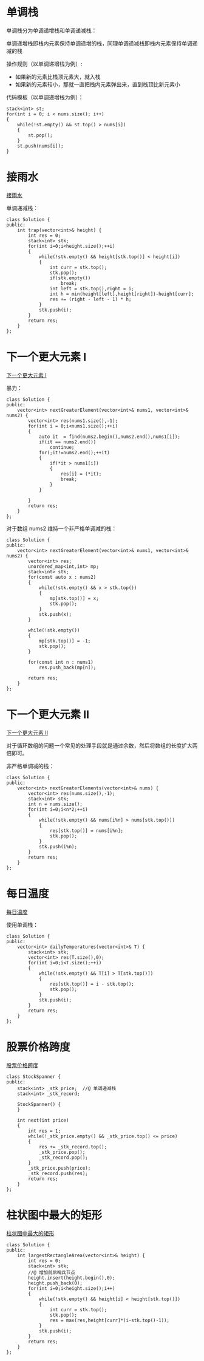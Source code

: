 # 单调栈

单调栈分为单调递增栈和单调递减栈：

单调递增栈即栈内元素保持单调递增的栈，同理单调递减栈即栈内元素保持单调递减的栈

操作规则（以单调递增栈为例）:

- 如果新的元素比栈顶元素大，就入栈
- 如果新的元素较小，那就一直把栈内元素弹出来，直到栈顶比新元素小

代码模板（以单调递增栈为例）：

```
stack<int> st;
for(int i = 0; i < nums.size(); i++)
{
	while(!st.empty() && st.top() > nums[i])
	{
		st.pop();
	}
	st.push(nums[i]);
}
```

# 接雨水

[接雨水](https://leetcode-cn.com/problems/trapping-rain-water/)

 单调递减栈：

```
class Solution {
public:
    int trap(vector<int>& height) {
        int res = 0;
        stack<int> stk;
        for(int i=0;i<height.size();++i)
        {
            while(!stk.empty() && height[stk.top()] < height[i])
            {
                int curr = stk.top();
                stk.pop();
                if(stk.empty())
                    break;
                int left = stk.top(),right = i;
                int h = min(height[left],height[right])-height[curr];
                res += (right - left - 1) * h;
            }
            stk.push(i);
        }
        return res;        
    }
};
```

# 下一个更大元素 I

[下一个更大元素 I](https://leetcode-cn.com/problems/next-greater-element-i/)

暴力：

```
class Solution {
public:
    vector<int> nextGreaterElement(vector<int>& nums1, vector<int>& nums2) {
        vector<int> res(nums1.size(),-1);
        for(int i = 0;i<nums1.size();++i)
        {
            auto it  = find(nums2.begin(),nums2.end(),nums1[i]);
            if(it == nums2.end())
                continue;
            for(;it!=nums2.end();++it)
            {
                if(*it > nums1[i])
                {
                    res[i] = (*it);
                    break;
                }                    
            }

        }
        return res;
    }
};
```



对于数组 nums2 维持一个非严格单调减的栈：

```
class Solution {
public:
    vector<int> nextGreaterElement(vector<int>& nums1, vector<int>& nums2) {
        vector<int> res;
        unordered_map<int,int> mp;
        stack<int> stk;
        for(const auto x : nums2)
        {
            while(!stk.empty() && x > stk.top())
            {
                mp[stk.top()] = x;
                stk.pop();
            }
            stk.push(x);
        }

        while(!stk.empty())
        {
            mp[stk.top()] = -1;
            stk.pop();
        }

        for(const int n : nums1)
            res.push_back(mp[n]);
        
        return res;
    }
};
```

# 下一个更大元素 II

[下一个更大元素 II](https://leetcode-cn.com/problems/next-greater-element-ii/)

对于循环数组的问题一个常见的处理手段就是通过余数，然后将数组的长度扩大两倍即可。

非严格单调减的栈：

```
class Solution {
public:
    vector<int> nextGreaterElements(vector<int>& nums) {
		vector<int> res(nums.size(),-1);
		stack<int> stk;
		int n = nums.size();
		for(int i=0;i<n*2;++i)
		{
			while(!stk.empty() && nums[i%n] > nums[stk.top()])
			{
				res[stk.top()] = nums[i%n];
				stk.pop();
			}
			stk.push(i%n);			
		}		
		return res;
    }
};
```

# 每日温度

[每日温度](https://leetcode-cn.com/problems/daily-temperatures/)

使用单调栈：

```
class Solution {
public:
    vector<int> dailyTemperatures(vector<int>& T) {
        stack<int> stk;
        vector<int> res(T.size(),0);
        for(int i=0;i<T.size();++i)
        {
            while(!stk.empty() && T[i] > T[stk.top()])
            {                
                res[stk.top()] = i - stk.top();
                stk.pop();
            }
            stk.push(i);
        }
        return res;
    }
};
```

# 股票价格跨度

[股票价格跨度](https://leetcode-cn.com/problems/online-stock-span/)

```
class StockSpanner {
public:
    stack<int> _stk_price;	//@ 单调递减栈
	stack<int> _stk_record;
	
    StockSpanner() {
    }
	
    int next(int price) 
	{
		int res = 1;
		while(!_stk_price.empty() && _stk_price.top() <= price)
		{
			res += _stk_record.top();
			_stk_price.pop();
			_stk_record.pop();
		}
		_stk_price.push(price);
		_stk_record.push(res);
		return res;
    }
};
```

# 柱状图中最大的矩形

[ 柱状图中最大的矩形](https://leetcode-cn.com/problems/largest-rectangle-in-histogram/)

```
class Solution {
public:
    int largestRectangleArea(vector<int>& height) {
        int res = 0;
        stack<int> stk;
        //@ 增加前后哨兵节点
        height.insert(height.begin(),0);
        height.push_back(0); 
        for(int i=0;i<height.size();i++)
        {
            while(!stk.empty() && height[i] < height[stk.top()])
            {
                int curr = stk.top();
                stk.pop();
                res = max(res,height[curr]*(i-stk.top()-1));
            }
            stk.push(i);
        }
        return res;
    }
};
```

